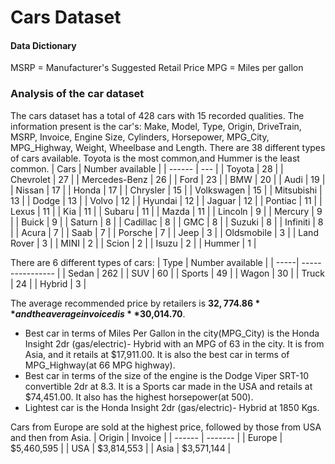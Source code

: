 # Cars Dataset

#### Data Dictionary
MSRP = Manufacturer's Suggested Retail Price
MPG = Miles per gallon

### Analysis of the car dataset
The cars dataset has a total of 428 cars with 15 recorded qualities. The information present is the car's: Make, Model, Type, Origin, DriveTrain, MSRP, Invoice, Engine Size, Cylinders, Horsepower, MPG_City, MPG_Highway, Weight, Wheelbase and Length.
There are 38 different types of cars available. Toyota is the most common,and Hummer is the least common.
| Cars | Number available |
| ------ | --- |
| Toyota | 28 |
| Chevrolet | 27 |
| Mercedes-Benz | 26 |
| Ford | 23 |
| BMW | 20 |
| Audi | 19 |
| Nissan | 17 |
| Honda | 17 |
| Chrysler | 15 |
| Volkswagen | 15 |
| Mitsubishi | 13 |
| Dodge | 13 |
| Volvo | 12 |
| Hyundai | 12 |
| Jaguar | 12 |
| Pontiac | 11 |
| Lexus | 11 |
| Kia | 11 |
| Subaru | 11 |
| Mazda | 11 |
| Lincoln | 9 |
| Mercury | 9 |
| Buick | 9 |
| Saturn | 8 |
| Cadillac | 8 |
| GMC | 8 |
| Suzuki | 8 |
| Infiniti | 8 |
| Acura | 7 |
| Saab | 7 |
| Porsche | 7 |
| Jeep | 3 |
| Oldsmobile | 3 |
| Land Rover | 3 |
| MINI | 2 |
| Scion | 2 |
| Isuzu | 2 |
| Hummer | 1 |

There are 6 different types of cars:
| Type | Number available |
| -----| ---------------- |
| Sedan | 262 |
| SUV | 60 |
| Sports | 49 |
| Wagon | 30 |
| Truck | 24 |
| Hybrid | 3 |

The average recommended price by retailers is **$32,774.86** and the average invoiced is **$30,014.70**. 

* Best car in terms of Miles Per Gallon in the city(MPG_City) is the Honda Insight 2dr (gas/electric)- Hybrid with an MPG of 63 in the city. It is from Asia, and it retails at $17,911.00. It is also the best car in terms of MPG_Highway(at 66 MPG highway).
* Best car in terms of the size of the engine is the Dodge Viper SRT-10 convertible 2dr at 8.3. It is a Sports car made in the USA and retails at $74,451.00. It also has the highest horsepower(at 500).
* Lightest car is the Honda Insight 2dr (gas/electric)- Hybrid at 1850 Kgs.

Cars from Europe are sold at the highest price, followed by those from USA and then from Asia. 
| Origin | Invoice |
| ------ | ------- |
| Europe | $5,460,595 |
| USA | $3,814,553 |
| Asia | $3,571,144 |




